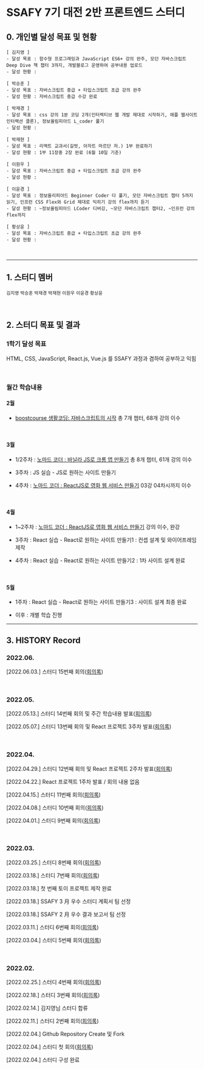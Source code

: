 # SSAFY 7기 대전 2반 프론트엔드 스터디

## 0. 개인별 달성 목표 및 현황

```
[ 김지영 ]
- 달성 목표 : 함수형 프로그래밍과 JavaScript ES6+ 강의 완주, 모던 자바스크립트 Deep Dive 책 챕터 3까지, 개발블로그 운영하여 공부내용 업로드
- 달성 현황 :

[ 박승훈 ]
- 달성 목표 : 자바스크립트 중급 + 타입스크립트 초급 강의 완주
- 달성 현황 : 자바스크립트 중급 수강 완료

[ 박재경 ]
- 달성 목표 : css 강의 1분 코딩 2개(인터렉티브 웹 개발 제대로 시작하기, 애플 웹사이트 인터랙션 클론), 정보올림피아드 L_coder 풀기
- 달성 현황 : 

[ 박재현 ]
- 달성 목표 : 리액트 교과서(길벗, 아자트 마르단 저.) 1부 완료하기
- 달성 현황 : 1부 11장중 2장 완료 (6월 10일 기준)

[ 이원우 ]
- 달성 목표 : 자바스크립트 중급 + 타입스크립트 초급 강의 완주
- 달성 현황 : 

[ 이윤경 ]
- 달성 목표 : 정보올리피아드 Beginner Coder 다 풀기, 모던 자바스크립트 챕터 5까지 읽기, 인프런 CSS Flex와 Grid 제대로 익히기 강의 flex까지 듣기
- 달성 현황 : ~정보올림피아드 LCoder 디버깅, ~모던 자바스크립트 챕터2, ~인프런 강의 flex까지

[ 황상윤 ]
- 달성 목표 : 자바스크립트 중급 + 타입스크립트 초급 강의 완주
- 달성 현황 : 
```

<br>

---

## 1. 스터디 멤버

`김지영` `박승훈` `박재경` `박재현` `이원우` `이윤경` `황상윤`

<br>

## 2. 스터디 목표 및 결과

### 1학기 달성 목표

HTML, CSS, JavaScript, React.js, Vue.js 를 SSAFY 과정과 겸하여 공부하고 익힘

<br>

### 월간 학습내용

#### 2월

- [boostcourse 생활코딩: 자바스크립트의 시작](https://www.boostcourse.org/cs124/joinLectures/52258) 총 7개 챕터, 68개 강의 이수

<br>

#### 3월

- 1/2주차 : [노마드 코더 : 바닐라 JS로 크롬 앱 만들기](https://nomadcoders.co/javascript-for-beginners/lobby) 총 8개 챕터, 61개 강의 이수

- 3주차 : JS 실습 - JS로 원하는 사이트 만들기

- 4주차 : [노마드 코더 : ReactJS로 영화 웹 서비스 만들기](https://nomadcoders.co/react-for-beginners) 03강 04차시까지 이수

<br>

#### 4월

- 1~2주차 : [노마드 코더 : ReactJS로 영화 웹 서비스 만들기](https://nomadcoders.co/react-for-beginners) 강의 이수, 완강

- 3주차 : React 실습 - React로 원하는 사이트 만들기1 : 컨셉 설계 및 와이어프레임 제작

- 4주차 : React 실습 - React로 원하는 사이트 만들기2 : 1차 사이트 설계 완료

<br>

#### 5월

- 1주차 : React 실습 - React로 원하는 사이트 만들기3 : 사이트 설계 최종 완료

- 이후 : 개별 학습 진행

---

## 3. HISTORY Record

### 2022.06.

[2022.06.03.] 스터디 15번째 회의([회의록](https://github.com/Orchemi/FE_Study_ssafy7th_deajeon2/blob/master/%EA%B3%B5%ED%86%B5/3.%20Meeting%20Log/%5B220603%5Dmeeting_15.md))

<br>

### 2022.05.

[2022.05.13.] 스터디 14번째 회의 및 주간 학습내용 발표([회의록](https://github.com/Orchemi/FE_Study_ssafy7th_deajeon2/blob/master/%EA%B3%B5%ED%86%B5/3.%20Meeting%20Log/%5B220513%5Dmeeting_14.md))

[2022.05.07.] 스터디 13번째 회의 및 React 프로젝트 3주차 발표([회의록](https://github.com/Orchemi/FE_Study_ssafy7th_deajeon2/blob/master/%EA%B3%B5%ED%86%B5/3.%20Meeting%20Log/%5B220507%5Dmeeting_13.md))

<br>

### 2022.04.

[2022.04.29.] 스터디 12번째 회의 및 React 프로젝트 2주차 발표([회의록](https://github.com/Orchemi/FE_Study_ssafy7th_deajeon2/blob/master/%EA%B3%B5%ED%86%B5/3.%20Meeting%20Log/%5B220429%5Dmeeting_12.md))

[2022.04.22.] React 프로젝트 1주차 발표 / 회의 내용 없음

[2022.04.15.] 스터디 11번째 회의([회의록](https://github.com/Orchemi/FE_Study_ssafy7th_deajeon2/blob/master/%EA%B3%B5%ED%86%B5/3.%20Meeting%20Log/%5B220415%5DMeeting_11.md))

[2022.04.08.] 스터디 10번째 회의([회의록](https://github.com/Orchemi/FE_Study_ssafy7th_deajeon2/blob/master/%EA%B3%B5%ED%86%B5/3.%20Meeting%20Log/%5B220408%5DMeeting_10.md))

[2022.04.01.] 스터디 9번째 회의([회의록](https://github.com/Orchemi/FE_Study_ssafy7th_deajeon2/blob/master/%EA%B3%B5%ED%86%B5/3.%20Meeting%20Log/%5B220401%5DMeeting_9.md))

<br>

### 2022.03.

[2022.03.25.] 스터디 8번째 회의([회의록](https://github.com/Orchemi/FE_Study_ssafy7th_deajeon2/blob/master/%EA%B3%B5%ED%86%B5/3.%20Meeting%20Log/%5B220325%5DMeeting_8.md))

[2022.03.18.] 스터디 7번째 회의([회의록](https://github.com/Orchemi/FE_Study_ssafy7th_deajeon2/blob/master/%EA%B3%B5%ED%86%B5/3.%20Meeting%20Log/%5B220318%5Dmeeting_7.md))

[2022.03.18.] 첫 번째 토이 프로젝트 제작 완료

[2022.03.18.] SSAFY 3 月 우수 스터디 계획서 팀 선정

[2022.03.18.] SSAFY 2 月 우수 결과 보고서 팀 선정

[2022.03.11.] 스터디 6번째 회의([회의록](https://github.com/Orchemi/FE_Study_ssafy7th_deajeon2/blob/master/%EA%B3%B5%ED%86%B5/3.%20Meeting%20Log/%5B220311%5Dmeeting_6.md))

[2022.03.04.] 스터디 5번째 회의([회의록](https://github.com/Orchemi/FE_Study_ssafy7th_deajeon2/blob/master/%EA%B3%B5%ED%86%B5/3.%20Meeting%20Log/%5B220304%5Dmeeting_5.md))

<br>

### 2022.02.

[2022.02.25.] 스터디 4번째 회의([회의록](https://github.com/Orchemi/FE_Study_ssafy7th_deajeon2/blob/master/%EA%B3%B5%ED%86%B5/3.%20Meeting%20Log/%5B220225%5Dmeeting_4.md))

[2022.02.18.] 스터디 3번째 회의([회의록](https://github.com/Orchemi/FE_Study_ssafy7th_deajeon2/blob/master/%EA%B3%B5%ED%86%B5/3.%20Meeting%20Log/%5B220218%5Dmeeting_3.md))

[2022.02.14.] 김지영님 스터디 합류

[2022.02.11.] 스터디 2번째 회의([회의록](https://github.com/Orchemi/FE_Study_ssafy7th_deajeon2/blob/master/%EA%B3%B5%ED%86%B5/3.%20Meeting%20Log/%5B220211%5Dmeeting_2.md))

[2022.02.04.] Github Repository Create 및 Fork

[2022.02.04.] 스터디 첫 회의([회의록](https://github.com/Orchemi/FE_Study_ssafy7th_deajeon2/blob/master/%EA%B3%B5%ED%86%B5/3.%20Meeting%20Log/%5B220204%5Dmeeting_1.md))

[2022.02.04.] 스터디 구성 완료
